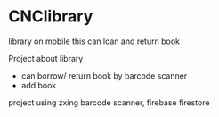 # CNClibrary
library on mobile this can loan and return book

Project about library
- can borrow/ return book by barcode scanner
- add book 

project using zxing barcode scanner, firebase firestore
